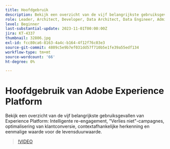 ```yaml
---
title: Hoofdgebruik
description: Bekijk een overzicht van de vijf belangrijkste gebruiksgevallen van Experience Platform&mdash;Intelligente re-engagement, Verliescampagnes niet verliezen, Optimalisatie van klantconversie, Contextafhankelijke herkenning en One-Time Value to Lifetime Value.
role: Leader, Architect, Developer, Data Architect, Data Engineer, Admin, User
level: Beginner
last-substantial-update: 2023-11-01T00:00:00Z
jira: KT-4337
thumbnail: 32806.jpg
exl-id: fcc80ca6-8163-4a4c-b164-4f12f76c03e3
source-git-commit: 4809c5e9b7ef031dd57f710b5e1fe39a55edf134
workflow-type: tm+mt
source-wordcount: '66'
ht-degree: 0%

---
```


# Hoofdgebruik van Adobe Experience Platform

Bekijk een overzicht van de vijf belangrijkste gebruiksgevallen van Experience Platform: Intelligente re-engagement, &quot;Verlies niet&quot;-campagnes, optimalisering van klantconversie, contextafhankelijke herkenning en eenmalige waarde voor de levensduurwaarde.

>[!VIDEO](https://video.tv.adobe.com/v/32806?learn=on)

